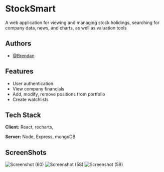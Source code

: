 # StockSmart

A web application for viewing and managing stock holidings, searching for company data, news, and charts, as well as valuation tools 


## Authors

- [@Brendan](https://github.com/271mozart125)


## Features

- User authentication
- View company financials 
- Add, modify, remove positions from portfolio
- Create watchlists



## Tech Stack

**Client:** React, recharts, 

**Server:** Node, Express, mongoDB


## ScreenShots

![Screenshot (60)](https://github.com/271mozart125/stockSmart/assets/150560036/77f3751f-b711-449b-a30c-670fd1627f50)
![Screenshot (58)](https://github.com/271mozart125/stockSmart/assets/150560036/a190cf7f-a468-428f-99ed-82d51cc318e4)
![Screenshot (59)](https://github.com/271mozart125/stockSmart/assets/150560036/8159b5c0-22c2-45f0-81fe-695b4a85f8b0)
